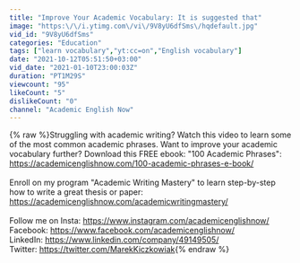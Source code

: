 ```yaml
---
title: "Improve Your Academic Vocabulary: It is suggested that"
image: "https:\/\/i.ytimg.com\/vi\/9V8yU6dfSms\/hqdefault.jpg"
vid_id: "9V8yU6dfSms"
categories: "Education"
tags: ["learn vocabulary","yt:cc=on","English vocabulary"]
date: "2021-10-12T05:51:50+03:00"
vid_date: "2021-01-10T23:00:03Z"
duration: "PT1M29S"
viewcount: "95"
likeCount: "5"
dislikeCount: "0"
channel: "Academic English Now"
---
```

{% raw %}Struggling with academic writing? Watch this video to learn some of the most common academic phrases. Want to improve your academic vocabulary further? Download this FREE ebook: &quot;100 Academic Phrases&quot;: <a rel="nofollow" target="blank" href="https://academicenglishnow.com/100-academic-phrases-e-book/">https://academicenglishnow.com/100-academic-phrases-e-book/</a><br /><br />Enroll on my program &quot;Academic Writing Mastery&quot; to learn step-by-step how to write a great thesis or paper: <a rel="nofollow" target="blank" href="https://academicenglishnow.com/academicwritingmastery/">https://academicenglishnow.com/academicwritingmastery/</a><br /><br />Follow me on Insta: <a rel="nofollow" target="blank" href="https://www.instagram.com/academicenglishnow/">https://www.instagram.com/academicenglishnow/</a><br />Facebook: <a rel="nofollow" target="blank" href="https://www.facebook.com/academicenglishnow/">https://www.facebook.com/academicenglishnow/</a><br />LinkedIn: <a rel="nofollow" target="blank" href="https://www.linkedin.com/company/49149505/">https://www.linkedin.com/company/49149505/</a><br />Twitter: <a rel="nofollow" target="blank" href="https://twitter.com/MarekKiczkowiak">https://twitter.com/MarekKiczkowiak</a>{% endraw %}
